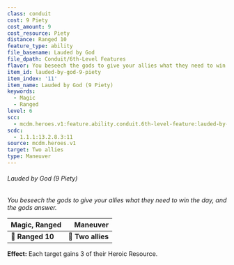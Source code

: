 ```yaml
---
class: conduit
cost: 9 Piety
cost_amount: 9
cost_resource: Piety
distance: Ranged 10
feature_type: ability
file_basename: Lauded by God
file_dpath: Conduit/6th-Level Features
flavor: You beseech the gods to give your allies what they need to win the day, and the gods answer.
item_id: lauded-by-god-9-piety
item_index: '11'
item_name: Lauded by God (9 Piety)
keywords:
  - Magic
  - Ranged
level: 6
scc:
  - mcdm.heroes.v1:feature.ability.conduit.6th-level-feature:lauded-by-god-9-piety
scdc:
  - 1.1.1:13.2.8.3:11
source: mcdm.heroes.v1
target: Two allies
type: Maneuver
---
```


###### Lauded by God (9 Piety)

*You beseech the gods to give your allies what they need to win the day, and the gods answer.*

| **Magic, Ranged** |      **Maneuver** |
| ----------------- | ----------------: |
| **📏 Ranged 10**  | **🎯 Two allies** |

**Effect:** Each target gains 3 of their Heroic Resource.
